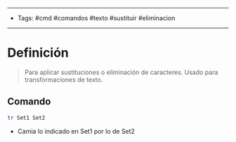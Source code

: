 --------------------
- Tags: #cmd #comandos #texto #sustituir #eliminacion 
-----------------------------
# Definición

> Para aplicar sustituciones o eliminación de caracteres. Usado para transformaciones de texto.

## Comando

```bash
tr Set1 Set2
```
- Camia lo indicado en Set1 por lo de Set2